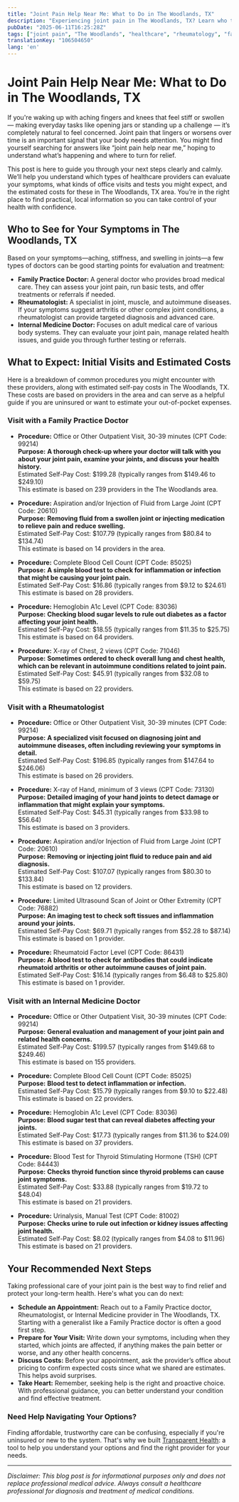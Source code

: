 ```yaml
---
title: "Joint Pain Help Near Me: What to Do in The Woodlands, TX"
description: "Experiencing joint pain in The Woodlands, TX? Learn who to see, what to expect, and estimated costs for care near you."
pubDate: "2025-06-11T16:25:28Z"
tags: ["joint pain", "The Woodlands", "healthcare", "rheumatology", "family practice", "internal medicine", "medical costs"]
translationKey: "106504650"
lang: 'en'
---
```


# Joint Pain Help Near Me: What to Do in The Woodlands, TX

If you're waking up with aching fingers and knees that feel stiff or swollen — making everyday tasks like opening jars or standing up a challenge — it’s completely natural to feel concerned. Joint pain that lingers or worsens over time is an important signal that your body needs attention. You might find yourself searching for answers like “joint pain help near me,” hoping to understand what’s happening and where to turn for relief.

This post is here to guide you through your next steps clearly and calmly. We’ll help you understand which types of healthcare providers can evaluate your symptoms, what kinds of office visits and tests you might expect, and the estimated costs for these in The Woodlands, TX area. You’re in the right place to find practical, local information so you can take control of your health with confidence.

## Who to See for Your Symptoms in The Woodlands, TX

Based on your symptoms—aching, stiffness, and swelling in joints—a few types of doctors can be good starting points for evaluation and treatment:

- **Family Practice Doctor:** A general doctor who provides broad medical care. They can assess your joint pain, run basic tests, and offer treatments or referrals if needed.
- **Rheumatologist:** A specialist in joint, muscle, and autoimmune diseases. If your symptoms suggest arthritis or other complex joint conditions, a rheumatologist can provide targeted diagnosis and advanced care.
- **Internal Medicine Doctor:** Focuses on adult medical care of various body systems. They can evaluate your joint pain, manage related health issues, and guide you through further testing or referrals.

## What to Expect: Initial Visits and Estimated Costs

Here is a breakdown of common procedures you might encounter with these providers, along with estimated self-pay costs in The Woodlands, TX. These costs are based on providers in the area and can serve as a helpful guide if you are uninsured or want to estimate your out-of-pocket expenses.

### Visit with a Family Practice Doctor

- **Procedure:** Office or Other Outpatient Visit, 30-39 minutes (CPT Code: 99214)  
  **Purpose:** **A thorough check-up where your doctor will talk with you about your joint pain, examine your joints, and discuss your health history.**  
  Estimated Self-Pay Cost: $199.28 (typically ranges from $149.46 to $249.10)  
  This estimate is based on 239 providers in the The Woodlands area.

- **Procedure:** Aspiration and/or Injection of Fluid from Large Joint (CPT Code: 20610)  
  **Purpose:** **Removing fluid from a swollen joint or injecting medication to relieve pain and reduce swelling.**  
  Estimated Self-Pay Cost: $107.79 (typically ranges from $80.84 to $134.74)  
  This estimate is based on 14 providers in the area.

- **Procedure:** Complete Blood Cell Count (CPT Code: 85025)  
  **Purpose:** **A simple blood test to check for inflammation or infection that might be causing your joint pain.**  
  Estimated Self-Pay Cost: $16.86 (typically ranges from $9.12 to $24.61)  
  This estimate is based on 28 providers.

- **Procedure:** Hemoglobin A1c Level (CPT Code: 83036)  
  **Purpose:** **Checking blood sugar levels to rule out diabetes as a factor affecting your joint health.**  
  Estimated Self-Pay Cost: $18.55 (typically ranges from $11.35 to $25.75)  
  This estimate is based on 64 providers.

- **Procedure:** X-ray of Chest, 2 views (CPT Code: 71046)  
  **Purpose:** **Sometimes ordered to check overall lung and chest health, which can be relevant in autoimmune conditions related to joint pain.**  
  Estimated Self-Pay Cost: $45.91 (typically ranges from $32.08 to $59.75)  
  This estimate is based on 22 providers.

### Visit with a Rheumatologist

- **Procedure:** Office or Other Outpatient Visit, 30-39 minutes (CPT Code: 99214)  
  **Purpose:** **A specialized visit focused on diagnosing joint and autoimmune diseases, often including reviewing your symptoms in detail.**  
  Estimated Self-Pay Cost: $196.85 (typically ranges from $147.64 to $246.06)  
  This estimate is based on 26 providers.

- **Procedure:** X-ray of Hand, minimum of 3 views (CPT Code: 73130)  
  **Purpose:** **Detailed imaging of your hand joints to detect damage or inflammation that might explain your symptoms.**  
  Estimated Self-Pay Cost: $45.31 (typically ranges from $33.98 to $56.64)  
  This estimate is based on 3 providers.

- **Procedure:** Aspiration and/or Injection of Fluid from Large Joint (CPT Code: 20610)  
  **Purpose:** **Removing or injecting joint fluid to reduce pain and aid diagnosis.**  
  Estimated Self-Pay Cost: $107.07 (typically ranges from $80.30 to $133.84)  
  This estimate is based on 12 providers.

- **Procedure:** Limited Ultrasound Scan of Joint or Other Extremity (CPT Code: 76882)  
  **Purpose:** **An imaging test to check soft tissues and inflammation around your joints.**  
  Estimated Self-Pay Cost: $69.71 (typically ranges from $52.28 to $87.14)  
  This estimate is based on 1 provider.

- **Procedure:** Rheumatoid Factor Level (CPT Code: 86431)  
  **Purpose:** **A blood test to check for antibodies that could indicate rheumatoid arthritis or other autoimmune causes of joint pain.**  
  Estimated Self-Pay Cost: $16.14 (typically ranges from $6.48 to $25.80)  
  This estimate is based on 1 provider.

### Visit with an Internal Medicine Doctor

- **Procedure:** Office or Other Outpatient Visit, 30-39 minutes (CPT Code: 99214)  
  **Purpose:** **General evaluation and management of your joint pain and related health concerns.**  
  Estimated Self-Pay Cost: $199.57 (typically ranges from $149.68 to $249.46)  
  This estimate is based on 155 providers.

- **Procedure:** Complete Blood Cell Count (CPT Code: 85025)  
  **Purpose:** **Blood test to detect inflammation or infection.**  
  Estimated Self-Pay Cost: $15.79 (typically ranges from $9.10 to $22.48)  
  This estimate is based on 22 providers.

- **Procedure:** Hemoglobin A1c Level (CPT Code: 83036)  
  **Purpose:** **Blood sugar test that can reveal diabetes affecting your joints.**  
  Estimated Self-Pay Cost: $17.73 (typically ranges from $11.36 to $24.09)  
  This estimate is based on 37 providers.

- **Procedure:** Blood Test for Thyroid Stimulating Hormone (TSH) (CPT Code: 84443)  
  **Purpose:** **Checks thyroid function since thyroid problems can cause joint symptoms.**  
  Estimated Self-Pay Cost: $33.88 (typically ranges from $19.72 to $48.04)  
  This estimate is based on 21 providers.

- **Procedure:** Urinalysis, Manual Test (CPT Code: 81002)  
  **Purpose:** **Checks urine to rule out infection or kidney issues affecting joint health.**  
  Estimated Self-Pay Cost: $8.02 (typically ranges from $4.08 to $11.96)  
  This estimate is based on 21 providers.

## Your Recommended Next Steps

Taking professional care of your joint pain is the best way to find relief and protect your long-term health. Here's what you can do next:

- **Schedule an Appointment:** Reach out to a Family Practice doctor, Rheumatologist, or Internal Medicine provider in The Woodlands, TX. Starting with a generalist like a Family Practice doctor is often a good first step.
- **Prepare for Your Visit:** Write down your symptoms, including when they started, which joints are affected, if anything makes the pain better or worse, and any other health concerns.
- **Discuss Costs:** Before your appointment, ask the provider’s office about pricing to confirm expected costs since what we shared are estimates. This helps avoid surprises.
- **Take Heart:** Remember, seeking help is the right and proactive choice. With professional guidance, you can better understand your condition and find effective treatment.

### Need Help Navigating Your Options?

Finding affordable, trustworthy care can be confusing, especially if you're uninsured or new to the system. That's why we built [Transparent Health](https://transparenthealth.ai): a tool to help you understand your options and find the right provider for your needs.

---

*Disclaimer: This blog post is for informational purposes only and does not replace professional medical advice. Always consult a healthcare professional for diagnosis and treatment of medical conditions.*